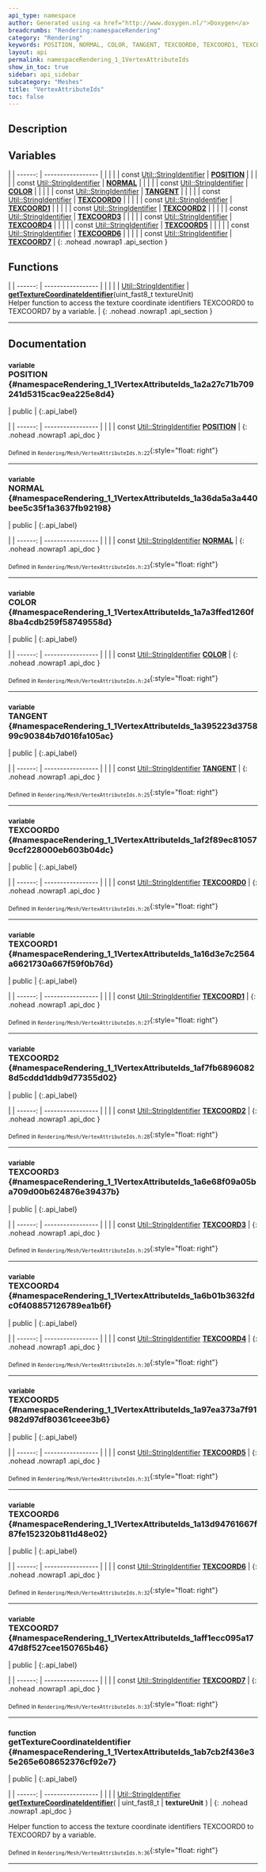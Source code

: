 ```yaml
---
api_type: namespace
author: Generated using <a href="http://www.doxygen.nl/">Doxygen</a>
breadcrumbs: "Rendering:namespaceRendering"
category: "Rendering"
keywords: POSITION, NORMAL, COLOR, TANGENT, TEXCOORD0, TEXCOORD1, TEXCOORD2, TEXCOORD3, TEXCOORD4, TEXCOORD5, TEXCOORD6, TEXCOORD7, getTextureCoordinateIdentifier
layout: api
permalink: namespaceRendering_1_1VertexAttributeIds
show_in_toc: true
sidebar: api_sidebar
subcategory: "Meshes"
title: "VertexAttributeIds"
toc: false
---
```


## Description





## Variables

|
| ------: | ----------------- |
|  | |
| const [Util::StringIdentifier](classUtil_1_1StringIdentifier) | **[POSITION](#namespaceRendering_1_1VertexAttributeIds_1a2a27c71b709241d5315cac9ea225e8d4)**  |
|  | |
| const [Util::StringIdentifier](classUtil_1_1StringIdentifier) | **[NORMAL](#namespaceRendering_1_1VertexAttributeIds_1a36da5a3a440bee5c35f1a3637fb92198)**  |
|  | |
| const [Util::StringIdentifier](classUtil_1_1StringIdentifier) | **[COLOR](#namespaceRendering_1_1VertexAttributeIds_1a7a3ffed1260f8ba4cdb259f58749558d)**  |
|  | |
| const [Util::StringIdentifier](classUtil_1_1StringIdentifier) | **[TANGENT](#namespaceRendering_1_1VertexAttributeIds_1a395223d375899c90384b7d016fa105ac)**  |
|  | |
| const [Util::StringIdentifier](classUtil_1_1StringIdentifier) | **[TEXCOORD0](#namespaceRendering_1_1VertexAttributeIds_1af2f89ec810579ccf228000eb603b04dc)**  |
|  | |
| const [Util::StringIdentifier](classUtil_1_1StringIdentifier) | **[TEXCOORD1](#namespaceRendering_1_1VertexAttributeIds_1a16d3e7c2564a6621730a667f59f0b76d)**  |
|  | |
| const [Util::StringIdentifier](classUtil_1_1StringIdentifier) | **[TEXCOORD2](#namespaceRendering_1_1VertexAttributeIds_1af7fb68960828d5cddd1ddb9d77355d02)**  |
|  | |
| const [Util::StringIdentifier](classUtil_1_1StringIdentifier) | **[TEXCOORD3](#namespaceRendering_1_1VertexAttributeIds_1a6e68f09a05ba709d00b624876e39437b)**  |
|  | |
| const [Util::StringIdentifier](classUtil_1_1StringIdentifier) | **[TEXCOORD4](#namespaceRendering_1_1VertexAttributeIds_1a6b01b3632fdc0f408857126789ea1b6f)**  |
|  | |
| const [Util::StringIdentifier](classUtil_1_1StringIdentifier) | **[TEXCOORD5](#namespaceRendering_1_1VertexAttributeIds_1a97ea373a7f91982d97df80361ceee3b6)**  |
|  | |
| const [Util::StringIdentifier](classUtil_1_1StringIdentifier) | **[TEXCOORD6](#namespaceRendering_1_1VertexAttributeIds_1a13d94761667f87fe152320b811d48e02)**  |
|  | |
| const [Util::StringIdentifier](classUtil_1_1StringIdentifier) | **[TEXCOORD7](#namespaceRendering_1_1VertexAttributeIds_1aff1ecc095a1747d8f527cee150765b46)**  |
{: .nohead .nowrap1 .api_section }


## Functions

|
| ------: | ----------------- |
|  | |
| [Util::StringIdentifier](classUtil_1_1StringIdentifier) | **[getTextureCoordinateIdentifier](#namespaceRendering_1_1VertexAttributeIds_1ab7cb2f436e35e265e608652376cf92e7)**(uint_fast8_t textureUnit) <br/> Helper function to access the texture coordinate identifiers TEXCOORD0 to TEXCOORD7 by a variable. |
{: .nohead .nowrap1 .api_section }


-------------------------------------------------------------------

## Documentation

### <small>variable</small><br/> POSITION {#namespaceRendering_1_1VertexAttributeIds_1a2a27c71b709241d5315cac9ea225e8d4}

| public |
{:.api_label}

|
| ------: | ----------------- |
|  |
| const [Util::StringIdentifier](classUtil_1_1StringIdentifier) **[POSITION](#namespaceRendering_1_1VertexAttributeIds_1a2a27c71b709241d5315cac9ea225e8d4)**  |
{: .nohead .nowrap1 .api_doc }





<sub>Defined in `Rendering/Mesh/VertexAttributeIds.h:22`</sub>{:style="float: right"}

-------------------------------------------------------------------

### <small>variable</small><br/> NORMAL {#namespaceRendering_1_1VertexAttributeIds_1a36da5a3a440bee5c35f1a3637fb92198}

| public |
{:.api_label}

|
| ------: | ----------------- |
|  |
| const [Util::StringIdentifier](classUtil_1_1StringIdentifier) **[NORMAL](#namespaceRendering_1_1VertexAttributeIds_1a36da5a3a440bee5c35f1a3637fb92198)**  |
{: .nohead .nowrap1 .api_doc }





<sub>Defined in `Rendering/Mesh/VertexAttributeIds.h:23`</sub>{:style="float: right"}

-------------------------------------------------------------------

### <small>variable</small><br/> COLOR {#namespaceRendering_1_1VertexAttributeIds_1a7a3ffed1260f8ba4cdb259f58749558d}

| public |
{:.api_label}

|
| ------: | ----------------- |
|  |
| const [Util::StringIdentifier](classUtil_1_1StringIdentifier) **[COLOR](#namespaceRendering_1_1VertexAttributeIds_1a7a3ffed1260f8ba4cdb259f58749558d)**  |
{: .nohead .nowrap1 .api_doc }





<sub>Defined in `Rendering/Mesh/VertexAttributeIds.h:24`</sub>{:style="float: right"}

-------------------------------------------------------------------

### <small>variable</small><br/> TANGENT {#namespaceRendering_1_1VertexAttributeIds_1a395223d375899c90384b7d016fa105ac}

| public |
{:.api_label}

|
| ------: | ----------------- |
|  |
| const [Util::StringIdentifier](classUtil_1_1StringIdentifier) **[TANGENT](#namespaceRendering_1_1VertexAttributeIds_1a395223d375899c90384b7d016fa105ac)**  |
{: .nohead .nowrap1 .api_doc }





<sub>Defined in `Rendering/Mesh/VertexAttributeIds.h:25`</sub>{:style="float: right"}

-------------------------------------------------------------------

### <small>variable</small><br/> TEXCOORD0 {#namespaceRendering_1_1VertexAttributeIds_1af2f89ec810579ccf228000eb603b04dc}

| public |
{:.api_label}

|
| ------: | ----------------- |
|  |
| const [Util::StringIdentifier](classUtil_1_1StringIdentifier) **[TEXCOORD0](#namespaceRendering_1_1VertexAttributeIds_1af2f89ec810579ccf228000eb603b04dc)**  |
{: .nohead .nowrap1 .api_doc }





<sub>Defined in `Rendering/Mesh/VertexAttributeIds.h:26`</sub>{:style="float: right"}

-------------------------------------------------------------------

### <small>variable</small><br/> TEXCOORD1 {#namespaceRendering_1_1VertexAttributeIds_1a16d3e7c2564a6621730a667f59f0b76d}

| public |
{:.api_label}

|
| ------: | ----------------- |
|  |
| const [Util::StringIdentifier](classUtil_1_1StringIdentifier) **[TEXCOORD1](#namespaceRendering_1_1VertexAttributeIds_1a16d3e7c2564a6621730a667f59f0b76d)**  |
{: .nohead .nowrap1 .api_doc }





<sub>Defined in `Rendering/Mesh/VertexAttributeIds.h:27`</sub>{:style="float: right"}

-------------------------------------------------------------------

### <small>variable</small><br/> TEXCOORD2 {#namespaceRendering_1_1VertexAttributeIds_1af7fb68960828d5cddd1ddb9d77355d02}

| public |
{:.api_label}

|
| ------: | ----------------- |
|  |
| const [Util::StringIdentifier](classUtil_1_1StringIdentifier) **[TEXCOORD2](#namespaceRendering_1_1VertexAttributeIds_1af7fb68960828d5cddd1ddb9d77355d02)**  |
{: .nohead .nowrap1 .api_doc }





<sub>Defined in `Rendering/Mesh/VertexAttributeIds.h:28`</sub>{:style="float: right"}

-------------------------------------------------------------------

### <small>variable</small><br/> TEXCOORD3 {#namespaceRendering_1_1VertexAttributeIds_1a6e68f09a05ba709d00b624876e39437b}

| public |
{:.api_label}

|
| ------: | ----------------- |
|  |
| const [Util::StringIdentifier](classUtil_1_1StringIdentifier) **[TEXCOORD3](#namespaceRendering_1_1VertexAttributeIds_1a6e68f09a05ba709d00b624876e39437b)**  |
{: .nohead .nowrap1 .api_doc }





<sub>Defined in `Rendering/Mesh/VertexAttributeIds.h:29`</sub>{:style="float: right"}

-------------------------------------------------------------------

### <small>variable</small><br/> TEXCOORD4 {#namespaceRendering_1_1VertexAttributeIds_1a6b01b3632fdc0f408857126789ea1b6f}

| public |
{:.api_label}

|
| ------: | ----------------- |
|  |
| const [Util::StringIdentifier](classUtil_1_1StringIdentifier) **[TEXCOORD4](#namespaceRendering_1_1VertexAttributeIds_1a6b01b3632fdc0f408857126789ea1b6f)**  |
{: .nohead .nowrap1 .api_doc }





<sub>Defined in `Rendering/Mesh/VertexAttributeIds.h:30`</sub>{:style="float: right"}

-------------------------------------------------------------------

### <small>variable</small><br/> TEXCOORD5 {#namespaceRendering_1_1VertexAttributeIds_1a97ea373a7f91982d97df80361ceee3b6}

| public |
{:.api_label}

|
| ------: | ----------------- |
|  |
| const [Util::StringIdentifier](classUtil_1_1StringIdentifier) **[TEXCOORD5](#namespaceRendering_1_1VertexAttributeIds_1a97ea373a7f91982d97df80361ceee3b6)**  |
{: .nohead .nowrap1 .api_doc }





<sub>Defined in `Rendering/Mesh/VertexAttributeIds.h:31`</sub>{:style="float: right"}

-------------------------------------------------------------------

### <small>variable</small><br/> TEXCOORD6 {#namespaceRendering_1_1VertexAttributeIds_1a13d94761667f87fe152320b811d48e02}

| public |
{:.api_label}

|
| ------: | ----------------- |
|  |
| const [Util::StringIdentifier](classUtil_1_1StringIdentifier) **[TEXCOORD6](#namespaceRendering_1_1VertexAttributeIds_1a13d94761667f87fe152320b811d48e02)**  |
{: .nohead .nowrap1 .api_doc }





<sub>Defined in `Rendering/Mesh/VertexAttributeIds.h:32`</sub>{:style="float: right"}

-------------------------------------------------------------------

### <small>variable</small><br/> TEXCOORD7 {#namespaceRendering_1_1VertexAttributeIds_1aff1ecc095a1747d8f527cee150765b46}

| public |
{:.api_label}

|
| ------: | ----------------- |
|  |
| const [Util::StringIdentifier](classUtil_1_1StringIdentifier) **[TEXCOORD7](#namespaceRendering_1_1VertexAttributeIds_1aff1ecc095a1747d8f527cee150765b46)**  |
{: .nohead .nowrap1 .api_doc }





<sub>Defined in `Rendering/Mesh/VertexAttributeIds.h:33`</sub>{:style="float: right"}

-------------------------------------------------------------------

### <small>function</small><br/> getTextureCoordinateIdentifier {#namespaceRendering_1_1VertexAttributeIds_1ab7cb2f436e35e265e608652376cf92e7}

| public |
{:.api_label}

|
| ------: | ----------------- |
|  |
| [Util::StringIdentifier](classUtil_1_1StringIdentifier) **[getTextureCoordinateIdentifier](#namespaceRendering_1_1VertexAttributeIds_1ab7cb2f436e35e265e608652376cf92e7)**( | uint_fast8_t | **textureUnit** ) |
{: .nohead .nowrap1 .api_doc }

Helper function to access the texture coordinate identifiers TEXCOORD0 to TEXCOORD7 by a variable.





<sub>Defined in `Rendering/Mesh/VertexAttributeIds.h:36`</sub>{:style="float: right"}

-------------------------------------------------------------------

